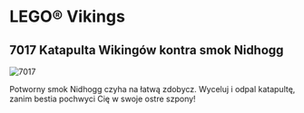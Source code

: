 # LEGO® Vikings

## 7017 Katapulta Wikingów kontra smok Nidhogg

![7017](https://www.lego.com/cdn/cs/catalog/assets/blt287bff89aea53463/1/2005_7017_front.png)

Potworny smok Nidhogg czyha na łatwą zdobycz. Wyceluj i odpal katapultę, zanim bestia pochwyci Cię w swoje ostre szpony!